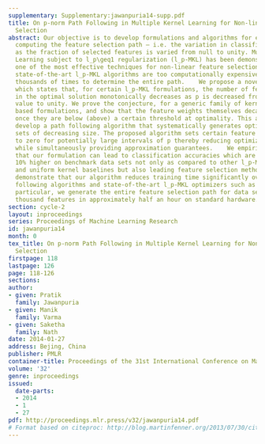 ```yaml
---
supplementary: Supplementary:jawanpuria14-supp.pdf
title: On p-norm Path Following in Multiple Kernel Learning for Non-linear Feature
  Selection
abstract: Our objective is to develop formulations and algorithms for efficiently
  computing the feature selection path – i.e. the variation in classification accuracy
  as the fraction of selected features is varied from null to unity. Multiple Kernel
  Learning subject to l_p\geq1 regularization (l_p-MKL) has been demonstrated to be
  one of the most effective techniques for non-linear feature selection. However,
  state-of-the-art l_p-MKL algorithms are too computationally expensive to be invoked
  thousands of times to determine the entire path.    We propose a novel conjecture
  which states that, for certain l_p-MKL formulations, the number of features selected
  in the optimal solution monotonically decreases as p is decreased from an initial
  value to unity. We prove the conjecture, for a generic family of kernel target alignment
  based formulations, and show that the feature weights themselves decay (grow) monotonically
  once they are below (above) a certain threshold at optimality. This allows us to
  develop a path following algorithm that systematically generates optimal feature
  sets of decreasing size. The proposed algorithm sets certain feature weights directly
  to zero for potentially large intervals of p thereby reducing optimization costs
  while simultaneously providing approximation guarantees.    We empirically demonstrate
  that our formulation can lead to classification accuracies which are as much as
  10% higher on benchmark data sets not only as compared to other l_p-MKL formulations
  and uniform kernel baselines but also leading feature selection methods. We further
  demonstrate that our algorithm reduces training time significantly over other path
  following algorithms and state-of-the-art l_p-MKL optimizers such as SMO-MKL. In
  particular, we generate the entire feature selection path for data sets with a hundred
  thousand features in approximately half an hour on standard hardware.
section: cycle-2
layout: inproceedings
series: Proceedings of Machine Learning Research
id: jawanpuria14
month: 0
tex_title: On p-norm Path Following in Multiple Kernel Learning for Non-linear Feature
  Selection
firstpage: 118
lastpage: 126
page: 118-126
sections: 
author:
- given: Pratik
  family: Jawanpuria
- given: Manik
  family: Varma
- given: Saketha
  family: Nath
date: 2014-01-27
address: Bejing, China
publisher: PMLR
container-title: Proceedings of the 31st International Conference on Machine Learning
volume: '32'
genre: inproceedings
issued:
  date-parts:
  - 2014
  - 1
  - 27
pdf: http://proceedings.mlr.press/v32/jawanpuria14.pdf
# Format based on citeproc: http://blog.martinfenner.org/2013/07/30/citeproc-yaml-for-bibliographies/
---
```

